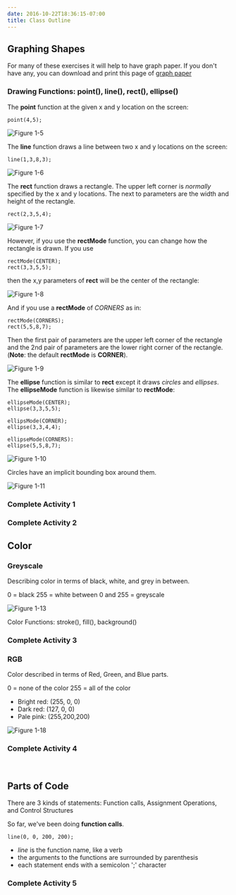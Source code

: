 ```yaml
---
date: 2016-10-22T18:36:15-07:00
title: Class Outline
---
```


## Graphing Shapes

For many of these exercises it will help to have graph paper.  If you don't have any, you can download and print this page of <a href="/images/graphpaper_85x11.pdf" target="_blank">graph paper</a>

### Drawing Functions:  point(), line(), rect(), ellipse()

The **point** function at the given x and y location on the screen:

	point(4,5);

![Figure 1-5](/images/figures/figure1-5b.jpg)

The **line** function draws a line between two x and y locations on the screen:

	line(1,3,8,3);

![Figure 1-6](/images/figures/figure1-6.jpg)

The **rect** function draws a rectangle.  The upper left corner is *normally* specified by the x and y locations.  The next to parameters are the width and height of the rectangle.

	rect(2,3,5,4);

![Figure 1-7](/images/figures/figure1-7.jpg)

However, if you use the **rectMode** function, you can change how the rectangle is drawn.  If you use

	rectMode(CENTER);
	rect(3,3,5,5);

then the x,y parameters of **rect** will be the center of the rectangle:

![Figure 1-8](/images/figures/figure1-8.jpg)

And if you use a **rectMode** of *CORNERS* as in:

	rectMode(CORNERS);
	rect(5,5,8,7);

Then the first pair of parameters are the upper left corner of the rectangle and the 2nd pair of parameters are the lower right corner of the rectangle.  (**Note**:  the default **rectMode** is **CORNER**).

![Figure 1-9](/images/figures/figure1-9.jpg)

The **ellipse** function is similar to **rect** except it draws *circles* and *ellipses*.  The **ellipseMode** function is likewise similar to **rectMode**:

	ellipseMode(CENTER);
	ellipse(3,3,5,5);

	ellipsMode(CORNER);
	ellipse(3,3,4,4);

	ellipseMode(CORNERS):
	ellipse(5,5,8,7);

![Figure 1-10](/images/figures/figure1-10.jpg)

Circles have an implicit bounding box around them.

![Figure 1-11](/images/figures/figure1-11.jpg)

### Complete Activity 1

### Complete Activity 2


## Color

### Greyscale

Describing color in terms of black, white, and grey in between.

0 = black      255 = white     between 0 and 255 = greyscale

![Figure 1-13](/images/figures/figure1-13.jpg)

Color Functions:  stroke(), fill(), background()

### Complete Activity 3

### RGB

Color described in terms of Red, Green, and Blue parts.

0 = none of the color     255 = all of the color

- Bright red: (255, 0, 0)
- Dark red: (127, 0, 0)
- Pale pink: (255,200,200)

![Figure 1-18](/images/figures/figure1-18.jpg)

### Complete Activity 4
 
## Parts of Code

There are 3 kinds of statements:  Function calls, Assignment Operations, and Control Structures

So far, we've been doing **function calls**.

	line(0, 0, 200, 200);

- *line* is the function name, like a verb
- the arguments to the functions are surrounded by parenthesis
- each statement ends with a semicolon ';' character

### Complete Activity 5
